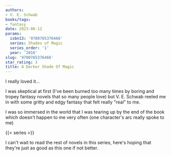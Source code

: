 ```yaml
---
authors:
- V. E. Schwab
books/tags:
- fantasy
date: 2023-06-12
params:
  isbn13: '9780765376466'
  series: Shades of Magic
  series_order: '1'
  year: '2016'
slug: '9780765376466'
star_rating: 3
title: A Darker Shade Of Magic
---
```


I really loved it...

I was skeptical at first (I've been burned too many times by boring and tropey fantasy novels that so many people love) but V. E. Schwab reeled me in with some gritty and edgy fantasy that felt really "real" to me.

I was so immersed in the world that I was tearing up by the end of the book which doesn't happen to me very often (one character's arc really spoke to me)

<!--more-->

{{< series >}}

I can't wait to read the rest of novels in this series, here's hoping that they're just as good as this one if not better.